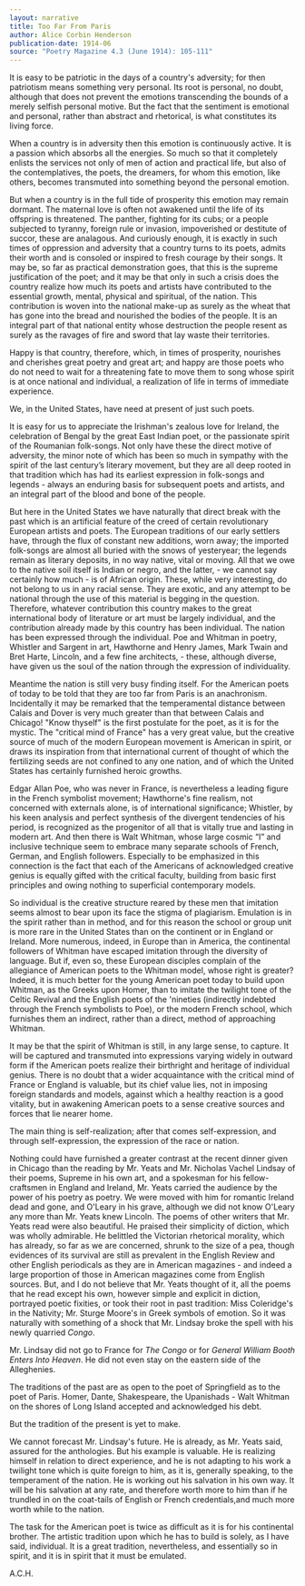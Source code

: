 ```yaml
---
layout: narrative
title: Too Far From Paris
author: Alice Corbin Henderson
publication-date: 1914-06
source: "Poetry Magazine 4.3 (June 1914): 105-111"
---
```


It is easy to be patriotic in the days of a country's adversity; for then patriotism means something very personal. Its root is personal, no doubt, although that does not prevent the emotions transcending the bounds of a merely selfish personal motive. But the fact that the sentiment is emotional and personal, rather than abstract and rhetorical, is what constitutes its living force. 

When a country is in adversity then this emotion is continuously active. It is a passion which absorbs all the energies. So much so that it completely enlists the services not only of men of action and practical life, but also of the contemplatives, the poets, the dreamers, for whom this emotion, like others, becomes transmuted into something beyond the personal emotion. 

But when a country is in the full tide of prosperity this emotion may remain dormant. The maternal love is often not awakened until the life of its offspring is threatened. The panther, fighting for its cubs; or a people subjected to tyranny, foreign rule or invasion, impoverished or destitute of succor, these are analagous. And curiously enough, it is exactly in such times of oppression and adversity that a country turns to its poets, admits their worth and is consoled or inspired to fresh courage by their songs.  It may be, so far as practical demonstration goes, that this is the supreme justification of the poet; and it may be that only in such a crisis does the country realize how much its poets and artists have contributed to the essential growth, mental, physical and spiritual, of the nation. This contribution is woven into the national make-up as surely as the wheat that has gone into the bread and nourished the bodies of the people. It is an integral part of that national entity whose destruction the people resent as surely as the ravages of fire and sword that lay waste their territories. 

Happy is that country, therefore, which, in times of prosperity, nourishes and cherishes great poetry and great art; and happy are those poets who do not need to wait for a threatening fate to move them to song whose spirit is at once national and individual, a realization of life in terms of immediate experience. 

We, in the United States, have need at present of just such poets. 

It is easy for us to appreciate the Irishman's zealous love for Ireland, the celebration of Bengal by the great East Indian poet, or the passionate spirit of the Roumanian folk-songs. Not only have these the direct motive of adversity, the minor note of which has been so much in sympathy with the spirit of the last century’s literary movement, but they are all deep rooted in that tradition which has had its earliest expression in folk-songs and legends - always an enduring basis for subsequent poets and artists, and an integral part of the blood and bone of the people.

But here in the United States we have naturally that direct break with the past which is an artificial feature of the creed of certain revolutionary European artists and poets. The European traditions of our early settlers have, through the flux of constant new additions, worn away; the imported folk-songs are almost all buried with the snows of yesteryear; the legends remain as literary deposits, in no way native, vital or moving. All that we owe to the native soil itself is Indian or negro, and the latter, - we cannot say certainly how much - is of African origin. These, while very interesting, do not belong to us in any racial sense. They are exotic, and any attempt to be national through the use of this material is begging in the question. Therefore, whatever contribution this country makes to the great international body of literature or art must be largely individual, and the contribution already made by this country has been individual. The nation has been expressed through the individual. Poe and Whitman in poetry, Whistler and Sargent in art, Hawthorne and Henry James, Mark Twain and Bret Harte, Lincoln, and a few fine architects, - these, although diverse, have given us the soul of the nation through the expression of individuality. 

Meantime the nation is still very busy finding itself. For the American poets of today to be told that they are too far from Paris is an anachronism. Incidentally it may be remarked that the temperamental distance between Calais and Dover is very much greater than that between Calais and Chicago! "Know thyself" is the first postulate for the poet, as it is for the mystic. The "critical mind of France" has a very great value, but the creative source of much of the modern European movement is American in spirit, or draws its inspiration from that international current of thought of which the fertilizing seeds are not confined to any one nation, and of which the United States has certainly furnished heroic growths. 

Edgar Allan Poe, who was never in France, is nevertheless a leading figure in the French symbolist movement; Hawthorne's fine realism, not concerned with externals alone, is of international significance; Whistler, by his keen analysis and perfect synthesis of the divergent tendencies of his period, is recognized as the progenitor of all that is vitally true and lasting in modern art. And then there is Walt Whitman, whose large cosmic “I” and inclusive technique seem to embrace many separate schools of French, German, and English followers. Especially to be emphasized in this connection is the fact that each of the Americans of acknowledged creative genius is equally gifted with the critical faculty, building from basic first principles and owing nothing to superficial contemporary models.

So individual is the creative structure reared by these men that imitation seems almost to bear upon its face the stigma of plagiarism. Emulation is in the spirit rather than in method, and for this reason the school or group unit is more rare in the United States than on the continent or in England or Ireland. More numerous, indeed, in Europe than in America, the continental followers of Whitman have escaped imitation through the diversity of language. But if, even so, these European disciples complain of the allegiance of American poets to the Whitman model, whose right is greater? Indeed, it is much better for the young American poet today to build upon Whitman, as the Greeks upon Homer,  than to imitate the twilight tone of the Celtic Revival and the English poets of the 'nineties (indirectly indebted through the French symbolists to Poe), or the modern French school, which furnishes them an indirect, rather than a direct, method of approaching Whitman.

It may be that the spirit of Whitman is still, in any large sense, to capture. It will be captured and transmuted into expressions varying widely in outward form if the American poets realize their birthright and heritage of individual genius. There is no doubt that a wider acquaintance with the critical mind of France or England is valuable, but its chief value lies, not in imposing foreign standards and models, against which a healthy reaction is a good vitality, but in awakening American poets to a sense creative sources and forces that lie nearer home.

The main thing is self-realization; after that comes self-expression, and through self-expression, the expression of the race or nation.

Nothing could have furnished a greater contrast at the recent dinner given in Chicago than the reading by Mr. Yeats and Mr. Nicholas Vachel Lindsay of their poems, Supreme in his own art, and a spokesman for his fellow-craftsmen in England and Ireland, Mr. Yeats carried the audience by the power of his poetry as poetry. We were moved with him for romantic Ireland dead and gone, and O'Leary in his grave, although we did not know O'Leary any more than Mr. Yeats knew Lincoln. The poems of other writers that Mr. Yeats read were also beautiful. He praised their simplicity of diction, which was wholly admirable. He belittled the Victorian rhetorical morality, which has already, so far as we are concerned, shrunk to the size of a pea, though evidences of its survival are still as prevalent in the English Review and other English periodicals as they are in American magazines - and indeed a large proportion of those in American magazines come from English sources. But, and I do not believe that Mr. Yeats thought of it, all the poems that he read except his own, however simple and explicit in diction, portrayed poetic fixities, or took their root in past tradition: Miss Coleridge's in the Nativity; Mr. Sturge Moore's in Greek symbols of emotion. So it was naturallу with something of a shock that Mr. Lindsay broke the spell with his newly quarried _Congo_.

Mr. Lindsay did not go to France for _The Congo_ or for _General William Booth Enters Into Heaven_. He did not even stay on the eastern side of the Alleghenies.

The traditions of the past are as open to the poet of Springfield as to the poet of Paris. Homer, Dante, Shakespeare, the Upanishads - Walt Whitman on the shores of Long Island accepted and acknowledged his debt.

But the tradition of the present is yet to make.

We cannot forecast Mr. Lindsay's future. He is already, as Mr. Yeats said, assured for the anthologies. But his example is valuable. He is realizing himself in relation to direct experience, and he is not adapting to his work a twilight tone which is quite foreign to him, as it is, generally speaking, to the temperament of the nation. He is working out his salvation in his own way. It will be his salvation at any rate, and therefore worth more to him than if he trundled in on the coat-tails of English or French credentials,and much more worth while to the nation. 

The task for the American poet is twice as difficult as it is for his continental brother. The artistic tradition upon which he has to build is solely, as I have said, individual. It is a great tradition, nevertheless, and essentially so in spirit, and it is in spirit that it must be emulated.

A.C.H.




 
